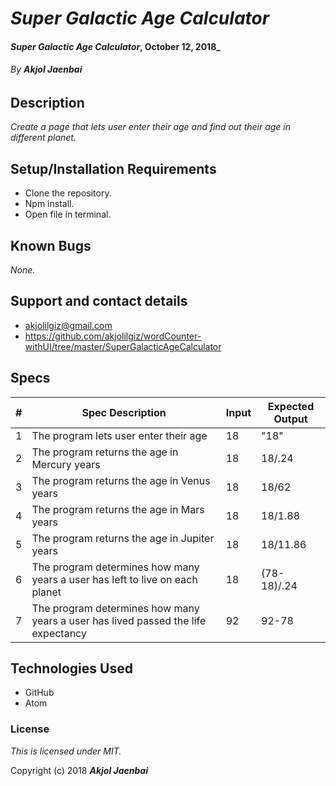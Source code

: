 # _Super Galactic Age Calculator_

#### _Super Galactic Age Calculator_, October 12, 2018_

###### By _**Akjol Jaenbai**_

## Description

_Create a page that lets user enter their age and find out their age in different planet._

## Setup/Installation Requirements

* Clone the repository.
* Npm install.
* Open file in terminal.

## Known Bugs

_None._

## Support and contact details
* akjolilgiz@gmail.com
* https://github.com/akjolilgiz/wordCounter-withUI/tree/master/SuperGalacticAgeCalculator

## Specs
|#|Spec Description|Input|Expected Output|
|-------|-------|------|------|
|1|The program lets user enter their age |18|"18"|
|2|The program returns the age in Mercury years|18|18/.24|
|3|The program returns the age in Venus years|18|18/62|
|4|The program returns the age in Mars years|18|18/1.88|
|5|The program returns the age in Jupiter years|18|18/11.86|
|6|The program determines how many years a user has left to live on each planet |18|(78-18)/.24|
|7|The program determines how many years a user has lived passed the life expectancy|92|92-78|





## Technologies Used

* GitHub
* Atom

### License

*This is licensed under MIT.*

Copyright (c) 2018 **_Akjol Jaenbai_**
